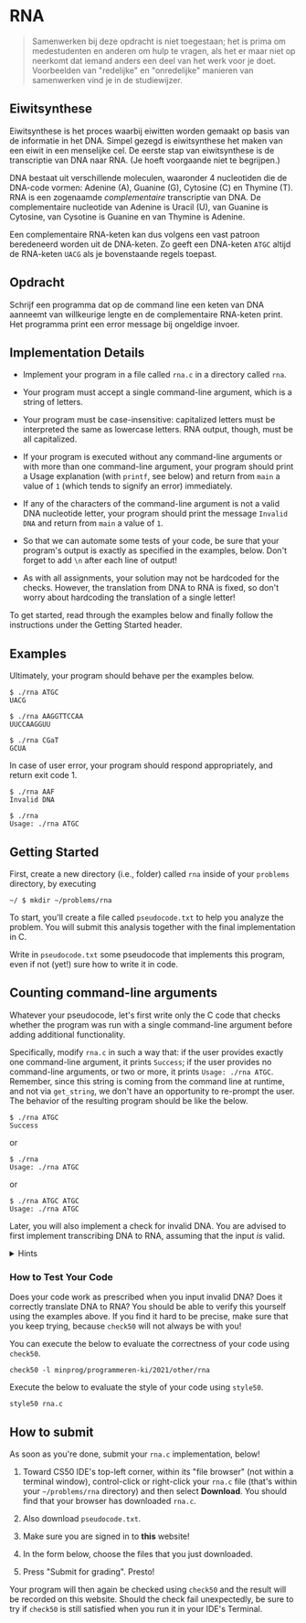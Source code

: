 # RNA

> Samenwerken bij deze opdracht is niet toegestaan; het is prima om medestudenten en anderen om hulp te vragen, als het er maar niet op neerkomt dat iemand anders een deel van het werk voor je doet. Voorbeelden van "redelijke" en "onredelijke" manieren van samenwerken vind je in de studiewijzer.


## Eiwitsynthese

Eiwitsynthese is het proces waarbij eiwitten worden gemaakt op basis van de informatie in het DNA. Simpel gezegd is eiwitsynthese het maken van een eiwit in een menselijke cel. De eerste stap van eiwitsynthese is de transcriptie van DNA naar RNA. (Je hoeft voorgaande niet te begrijpen.)

DNA bestaat uit verschillende moleculen, waaronder 4 nucleotiden die de DNA-code vormen: Adenine (A), Guanine (G), Cytosine (C) en Thymine (T). RNA is een zogenaamde *complementaire* transcriptie van DNA. De complementaire nucleotide van Adenine is Uracil (U), van Guanine is Cytosine, van Cysotine is Guanine en van Thymine is Adenine.

Een complementaire RNA-keten kan dus volgens een vast patroon beredeneerd worden uit de DNA-keten. Zo geeft een DNA-keten `ATGC` altijd de RNA-keten `UACG` als je bovenstaande regels toepast.


## Opdracht

Schrijf een programma dat op de command line een keten van DNA aanneemt van willkeurige lengte en de complementaire RNA-keten print. Het programma print een error message bij ongeldige invoer.


## Implementation Details

*   Implement your program in a file called `rna.c` in a directory called `rna`.

*   Your program must accept a single command-line argument, which is a string of letters.

*   Your program must be case-insensitive: capitalized letters must be interpreted the same as lowercase letters. RNA output, though, must be all capitalized.

*   If your program is executed without any command-line arguments or with more than one command-line argument, your program should print a Usage explanation (with `printf`, see below) and return from `main` a value of `1` (which tends to signify an error) immediately.

*   If any of the characters of the command-line argument is not a valid DNA nucleotide letter, your program should print the message `Invalid DNA` and return from `main` a value of `1`.

*   So that we can automate some tests of your code, be sure that your program's output is exactly as specified in the examples, below. Don't forget to add `\n` after each line of output!

*   As with all assignments, your solution may not be hardcoded for the checks. However, the translation from DNA to RNA is fixed, so don't worry about hardcoding the translation of a single letter!

To get started, read through the examples below and finally follow the instructions under the Getting Started header.


## Examples

Ultimately, your program should behave per the examples below.

    $ ./rna ATGC
    UACG

    $ ./rna AAGGTTCCAA
    UUCCAAGGUU

    $ ./rna CGaT
    GCUA

In case of user error, your program should respond appropriately, and return exit code 1.

    $ ./rna AAF
    Invalid DNA

    $ ./rna
    Usage: ./rna ATGC


## Getting Started

First, create a new directory (i.e., folder) called `rna` inside of your `problems` directory, by executing

    ~/ $ mkdir ~/problems/rna

To start, you'll create a file called `pseudocode.txt` to help you analyze the problem. You will submit this analysis together with the final implementation in C.

Write in `pseudocode.txt` some pseudocode that implements this program, even if not (yet!) sure how to write it in code.


## Counting command-line arguments

Whatever your pseudocode, let's first write only the C code that checks whether the program was run with a single command-line argument before adding additional functionality.

Specifically, modify `rna.c` in such a way that: if the user provides exactly one command-line argument, it prints `Success`; if the user provides no command-line arguments, or two or more, it prints `Usage: ./rna ATGC`. Remember, since this string is coming from the command line at runtime, and not via `get_string`, we don't have an opportunity to re-prompt the user. The behavior of the resulting program should be like the below.

    $ ./rna ATGC
    Success

or

    $ ./rna
    Usage: ./rna ATGC

or

    $ ./rna ATGC ATGC
    Usage: ./rna ATGC

Later, you will also implement a check for invalid DNA. You are advised to first implement transcribing DNA to RNA, assuming that the input *is* valid.

<details markdown="1"><summary markdown="span">Hints</summary>

*   Recall that you can compile your program with `make`.
*   Recall that you can print with `printf`.
*   Recall that `argc` and `argv` give you information about what was provided at the command line.
*   Recall that the name of the program itself (here, `./rna`) is in `argv[0]`.
</details>


### How to Test Your Code

Does your code work as prescribed when you input invalid DNA? Does it correctly translate DNA to RNA? You should be able to verify this yourself using the examples above. If you find it hard to be precise, make sure that you keep trying, because `check50` will not always be with you!

You can execute the below to evaluate the correctness of your code using `check50`.

    check50 -l minprog/programmeren-ki/2021/other/rna

Execute the below to evaluate the style of your code using `style50`.

    style50 rna.c


## How to submit

As soon as you're done, submit your `rna.c` implementation, below! 

1. Toward CS50 IDE's top-left corner, within its "file browser" (not within a terminal window), control-click or right-click your `rna.c` file (that's within your `~/problems/rna` directory) and then select **Download**. You should find that your browser has downloaded `rna.c`.

2. Also download `pseudocode.txt`.

3. Make sure you are signed in to **this** website!

4. In the form below, choose the files that you just downloaded.

5. Press "Submit for grading". Presto!

Your program will then again be checked using `check50` and the result will be recorded on this website. Should the check fail unexpectedly, be sure to try if `check50` is still satisfied when you run it in your IDE's Terminal.
